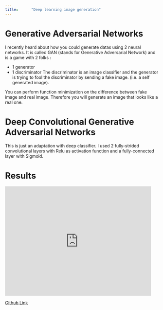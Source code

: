 ```yaml
---
title:      "Deep learning image generation"
---
```


# Generative Adversarial Networks

I recently heard about how you could generate datas using 2 neural networks.
It is called GAN (stands for Generative Adversarial Network) and is a game with 2 folks : 
- 1 generator
- 1 discriminator
The discriminator is an image classifier and the generator is trying to fool the discriminator by sending a fake image. (i.e. a self generated image).

You can perform function minimization on the difference between fake image and real image.
Therefore you will generate an image that looks like a real one.

# Deep Convolutional Generative Adversarial Networks

This is just an adaptation with deep classifier.
I used 2 fully-strided convolutional layers with Relu as activation function and a fully-connected layer with Sigmoid.

# Results

<iframe width="480" height="360" src="https://www.youtube.com/embed/46A0DGrcx1c" frameborder="0"> </iframe>


[Github Link](https://github.com/exced/machine-learning-TF/tree/master/MNIST/DCGAN)

